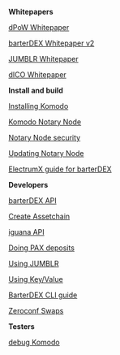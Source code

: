 **Whitepapers**

[dPoW Whitepaper](https://github.com/SuperNETorg/komodo/wiki/Delayed-Proof-of-Work-(dPoW)-Whitepaper)

[barterDEX Whitepaper v2](https://github.com/SuperNETorg/komodo/wiki/barterDEX-Whitepaper-v2)

[JUMBLR Whitepaper](https://github.com/SuperNETorg/komodo/wiki/JUMBLR-Whitepaper)

[dICO Whitepaper](https://github.com/SuperNETorg/komodo/wiki/dICO-Whitepaper)

**Install and build**

[Installing Komodo](https://github.com/SuperNETorg/komodo/wiki/Installing-Komodo-Manually)

[Komodo Notary Node](https://github.com/SuperNETorg/komodo/wiki/Setup-Komodo-Notary-Node)

[Notary Node security](https://github.com/SuperNETorg/komodo/wiki/Standard-Security-Setup-for-Nodes)

[Updating Notary Node](https://github.com/SuperNETorg/komodo/wiki/Updating-notary-node-in-few-lessons)

[ElectrumX guide for barterDEX](https://github.com/SuperNETorg/komodo/wiki/ElectrumX-guide-for-barterDEX)

**Developers**

[barterDEX API](https://github.com/SuperNETorg/komodo/wiki/barterDEX-API-Summary-by-Category)

[Create Assetchain](https://github.com/SuperNETorg/komodo/wiki/Creating-New-Assetchain)

[iguana API](http://docs.supernet.org/)

[Doing PAX deposits](https://github.com/SuperNETorg/komodo/wiki/Doing-PAX-deposits)

[Using JUMBLR](https://github.com/SuperNETorg/komodo/wiki/Using-JUMBLR)

[Using Key/Value](https://github.com/SuperNETorg/komodo/wiki/Using-Key-Value)

[BarterDEX CLI guide](https://github.com/SuperNETorg/komodo/wiki/BarterDEX-API-Summary-by-Category)

[Zeroconf Swaps](https://github.com/SuperNETorg/komodo/wiki/Processing-ZEROCONF-instant-swap-on-barterDEX)

**Testers**

[debug Komodo](https://github.com/SuperNETorg/komodo/wiki/Debug-Komodo)